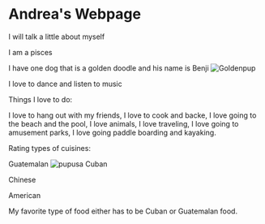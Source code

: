 # Andrea's Webpage

I will talk a little about myself

I am a pisces  

I have one dog that is a golden doodle and his name is Benji
![Goldenpup](https://user-images.githubusercontent.com/91104059/136859748-e4bb0097-6689-4b14-902d-3ff378cb4ab4.jpg)

I love to dance and listen to music

Things I love to do:

I love to hang out with my friends,
I love to cook and backe,
I love going to the beach and the pool,
I love animals,
I love traveling,
I love going to amusement parks,
I love going paddle boarding and kayaking.


Rating types of cuisines:

Guatemalan 
![pupusa](https://user-images.githubusercontent.com/91104059/136859956-0ff51c00-2bed-48dc-9f35-a0a8e6a4d0e9.jpg)
Cuban

Chinese

American

My favorite type of food either has to be Cuban or Guatemalan food.
